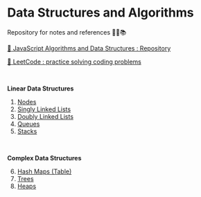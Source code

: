 # Data Structures and Algorithms

Repository for notes and references 👨‍💻📚

[🔗 JavaScript Algorithms and Data Structures : Repository](https://github.com/trekhleb/javascript-algorithms)

[🔗 LeetCode : practice solving coding problems](https://leetcode.com/)

<br>

**Linear Data Structures**

1. [Nodes](./data-structures/1-nodes.md)
2. [Singly Linked Lists](./data-structures/2-singly-linked-lists.md)
3. [Doubly Linked Lists](./data-structures/3-doubly-linked-lists.md)
4. [Queues](./data-structures/4-queues.md)
5. [Stacks](./data-structures/5-stacks.md)

<br>

**Complex Data Structures**

6. [Hash Maps (Table)](./data-structures/6-hash-maps.md)
7. [Trees](./data-structures/7-trees.md)
8. [Heaps](./data-structures/8-heaps.md)

<br>
